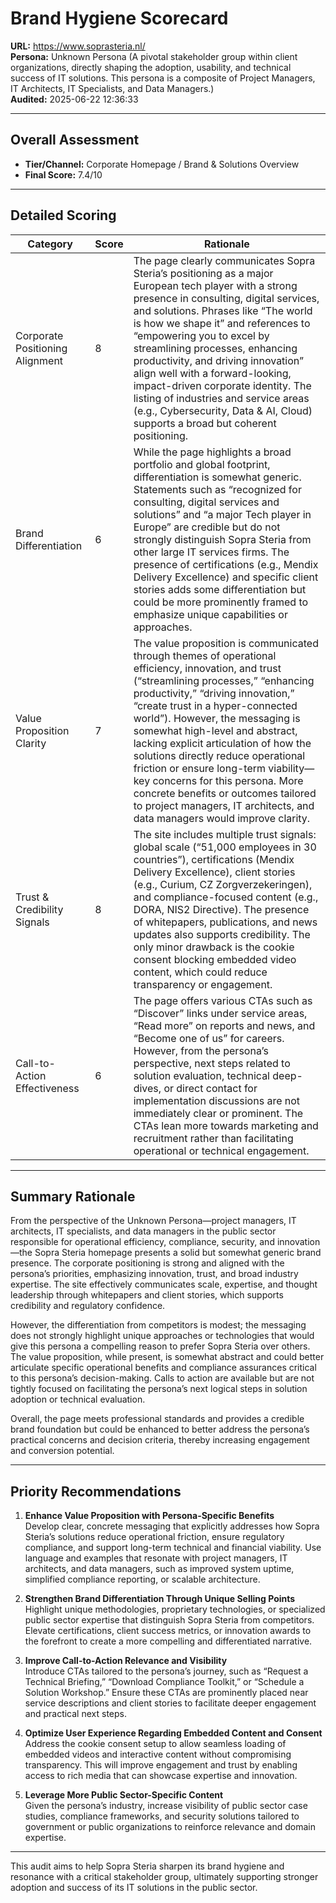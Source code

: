 # Brand Hygiene Scorecard

**URL:** https://www.soprasteria.nl/  
**Persona:** Unknown Persona (A pivotal stakeholder group within client organizations, directly shaping the adoption, usability, and technical success of IT solutions. This persona is a composite of Project Managers, IT Architects, IT Specialists, and Data Managers.)  
**Audited:** 2025-06-22 12:36:33

---

## Overall Assessment

- **Tier/Channel:** Corporate Homepage / Brand & Solutions Overview  
- **Final Score:** 7.4/10

---

## Detailed Scoring

| Category                   | Score | Rationale                                                                                                                                                                                                                                                                                                                                                   |
|----------------------------|-------|-------------------------------------------------------------------------------------------------------------------------------------------------------------------------------------------------------------------------------------------------------------------------------------------------------------------------------------------------------------|
| Corporate Positioning Alignment | 8     | The page clearly communicates Sopra Steria’s positioning as a major European tech player with a strong presence in consulting, digital services, and solutions. Phrases like “The world is how we shape it” and references to “empowering you to excel by streamlining processes, enhancing productivity, and driving innovation” align well with a forward-looking, impact-driven corporate identity. The listing of industries and service areas (e.g., Cybersecurity, Data & AI, Cloud) supports a broad but coherent positioning. |  
| Brand Differentiation       | 6     | While the page highlights a broad portfolio and global footprint, differentiation is somewhat generic. Statements such as “recognized for consulting, digital services and solutions” and “a major Tech player in Europe” are credible but do not strongly distinguish Sopra Steria from other large IT services firms. The presence of certifications (e.g., Mendix Delivery Excellence) and specific client stories adds some differentiation but could be more prominently framed to emphasize unique capabilities or approaches. |  
| Value Proposition Clarity   | 7     | The value proposition is communicated through themes of operational efficiency, innovation, and trust (“streamlining processes,” “enhancing productivity,” “driving innovation,” “create trust in a hyper-connected world”). However, the messaging is somewhat high-level and abstract, lacking explicit articulation of how the solutions directly reduce operational friction or ensure long-term viability—key concerns for this persona. More concrete benefits or outcomes tailored to project managers, IT architects, and data managers would improve clarity. |  
| Trust & Credibility Signals | 8     | The site includes multiple trust signals: global scale (“51,000 employees in 30 countries”), certifications (Mendix Delivery Excellence), client stories (e.g., Curium, CZ Zorgverzekeringen), and compliance-focused content (e.g., DORA, NIS2 Directive). The presence of whitepapers, publications, and news updates also supports credibility. The only minor drawback is the cookie consent blocking embedded video content, which could reduce transparency or engagement. |  
| Call-to-Action Effectiveness | 6     | The page offers various CTAs such as “Discover” links under service areas, “Read more” on reports and news, and “Become one of us” for careers. However, from the persona’s perspective, next steps related to solution evaluation, technical deep-dives, or direct contact for implementation discussions are not immediately clear or prominent. The CTAs lean more towards marketing and recruitment rather than facilitating operational or technical engagement. |  

---

## Summary Rationale

From the perspective of the Unknown Persona—project managers, IT architects, IT specialists, and data managers in the public sector responsible for operational efficiency, compliance, security, and innovation—the Sopra Steria homepage presents a solid but somewhat generic brand presence. The corporate positioning is strong and aligned with the persona’s priorities, emphasizing innovation, trust, and broad industry expertise. The site effectively communicates scale, expertise, and thought leadership through whitepapers and client stories, which supports credibility and regulatory confidence.

However, the differentiation from competitors is modest; the messaging does not strongly highlight unique approaches or technologies that would give this persona a compelling reason to prefer Sopra Steria over others. The value proposition, while present, is somewhat abstract and could better articulate specific operational benefits and compliance assurances critical to this persona’s decision-making. Calls to action are available but are not tightly focused on facilitating the persona’s next logical steps in solution adoption or technical evaluation.

Overall, the page meets professional standards and provides a credible brand foundation but could be enhanced to better address the persona’s practical concerns and decision criteria, thereby increasing engagement and conversion potential.

---

## Priority Recommendations

1. **Enhance Value Proposition with Persona-Specific Benefits**  
   Develop clear, concrete messaging that explicitly addresses how Sopra Steria’s solutions reduce operational friction, ensure regulatory compliance, and support long-term technical and financial viability. Use language and examples that resonate with project managers, IT architects, and data managers, such as improved system uptime, simplified compliance reporting, or scalable architecture.

2. **Strengthen Brand Differentiation Through Unique Selling Points**  
   Highlight unique methodologies, proprietary technologies, or specialized public sector expertise that distinguish Sopra Steria from competitors. Elevate certifications, client success metrics, or innovation awards to the forefront to create a more compelling and differentiated narrative.

3. **Improve Call-to-Action Relevance and Visibility**  
   Introduce CTAs tailored to the persona’s journey, such as “Request a Technical Briefing,” “Download Compliance Toolkit,” or “Schedule a Solution Workshop.” Ensure these CTAs are prominently placed near service descriptions and client stories to facilitate deeper engagement and practical next steps.

4. **Optimize User Experience Regarding Embedded Content and Consent**  
   Address the cookie consent setup to allow seamless loading of embedded videos and interactive content without compromising transparency. This will improve engagement and trust by enabling access to rich media that can showcase expertise and innovation.

5. **Leverage More Public Sector-Specific Content**  
   Given the persona’s industry, increase visibility of public sector case studies, compliance frameworks, and security solutions tailored to government or public organizations to reinforce relevance and domain expertise.

---

This audit aims to help Sopra Steria sharpen its brand hygiene and resonance with a critical stakeholder group, ultimately supporting stronger adoption and success of its IT solutions in the public sector.